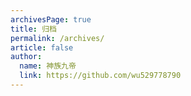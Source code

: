 ```yaml
---
archivesPage: true
title: 归档
permalink: /archives/
article: false
author: 
  name: 神族九帝
  link: https://github.com/wu529778790
---
```

